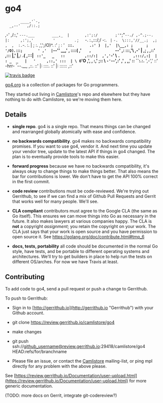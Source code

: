 # go4


           ____,'`-, 
      _,--'   ,/::.; 
   ,-'       ,/::,' `---.___        ___,_ 
   |       ,:';:/        ;'"`;"`--./ ,-^.;--. 
   |:     ,:';,'         '         `.   ;`   `-. 
    \:.,:::/;/ -:.                   `  | `     `-. 
     \:::,'//__.;  ,;  ,  ,  :.`-.   :. |  ;       :. 
      \,',';/O)^. :'  ;  :   '__` `  :::`.       .:' ) 
      |,'  |\__,: ;      ;  '/O)`.   :::`;       ' ,' 
           |`--''            \__,' , ::::(       ,' 
           `    ,            `--' ,: :::,'\   ,-' 
            | ,;         ,    ,::'  ,:::   |,' 
            |,:        .(          ,:::|   ` 
            ::'_   _   ::         ,::/:| 
           ,',' `-' \   `.      ,:::/,:| 
          | : _  _   |   '     ,::,' ::: 
          | \ O`'O  ,',   ,    :,'   ;:: 
           \ `-'`--',:' ,' , ,,'      :: 
            ``:.:.__   ',-','        ::' 
    -hrr-      `--.__, ,::.         ::' 
                   |:  ::::.       ::' 
                   |:  ::::::    ,::' 


[![travis badge](https://travis-ci.org/camlistore/go4.svg?branch=master)](https://travis-ci.org/camlistore/go4 "Travis CI")

[go4.org](http://go4.org) is a collection of packages for
Go programmers.

They started out living in [Camlistore](https://camlistore.org)'s repo
and elsewhere but they have nothing to do with Camlistore, so we're
moving them here.

## Details

* **single repo**. go4 is a single repo. That means things can be
    changed and rearranged globally atomically with ease and
    confidence.

* **no backwards compatibility**. go4 makes no backwards compatibility
    promises. If you want to use go4, vendor it. And next time you
    update your vendor tree, update to the latest API if things in go4
    changed. The plan is to eventually provide tools to make this
    easier.

* **forward progress** because we have no backwards compatibility,
    it's always okay to change things to make things better. That also
    means the bar for contributions is lower. We don't have to get the
    API 100% correct in the first commit.

* **code review** contributions must be code-reviewed. We're trying
    out Gerrithub, to see if we can find a mix of Github Pull Requests
    and Gerrit that works well for many people. We'll see.

* **CLA compliant** contributors must agree to the Google CLA (the
    same as Go itself). This ensures we can move things into Go as
    necessary in the future. It also makes lawyers at various
    companies happy.  The CLA is **not** a copyright *assignment*; you
    retain the copyright on your work. The CLA just says that your
    work is open source and you have permission to open source it. See
    https://golang.org/doc/contribute.html#tmp_6

* **docs, tests, portability** all code should be documented in the
    normal Go style, have tests, and be portable to different
    operating systems and architectures. We'll try to get builders in
    place to help run the tests on different OS/arches. For now we
    have Travis at least.

## Contributing

To add code to go4, send a pull request or push a change to Gerrithub.

To push to Gerrithub:

* Sign in to [http://gerrithub.io](http://gerrithub.io "Gerrithub") with your Github account.

* git clone https://review.gerrithub.io/camlistore/go4

* make changes

* git push ssh://github_username@review.gerrithub.io:29418/camlistore/go4 HEAD:refs/for/branchname

* Please file an issue, or contact the [Camlistore](https://groups.google.com/forum/#!forum/camlistore) mailing-list, or ping mpl directly for any problem with the above please.

See [https://review.gerrithub.io/Documentation/user-upload.html](https://review.gerrithub.io/Documentation/user-upload.html) for more generic documentation.

(TODO: more docs on Gerrit, integrate git-codereview?)
